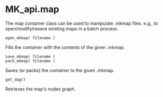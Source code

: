 # MK_api.map

The map container class can be used to manipulate .mkmap files.
e.g., to open/modify/resave existing maps in a batch process.
```
open_mkmap( filename )
```
Fills the container with the contents of the given .mkmap.
```
save_mkmap( filename )
pack_mkmap( filename )
```
Saves (or packs) the container to the given .mkmap.
```
get_dag()
```
Retrieves the map's nodes graph.
